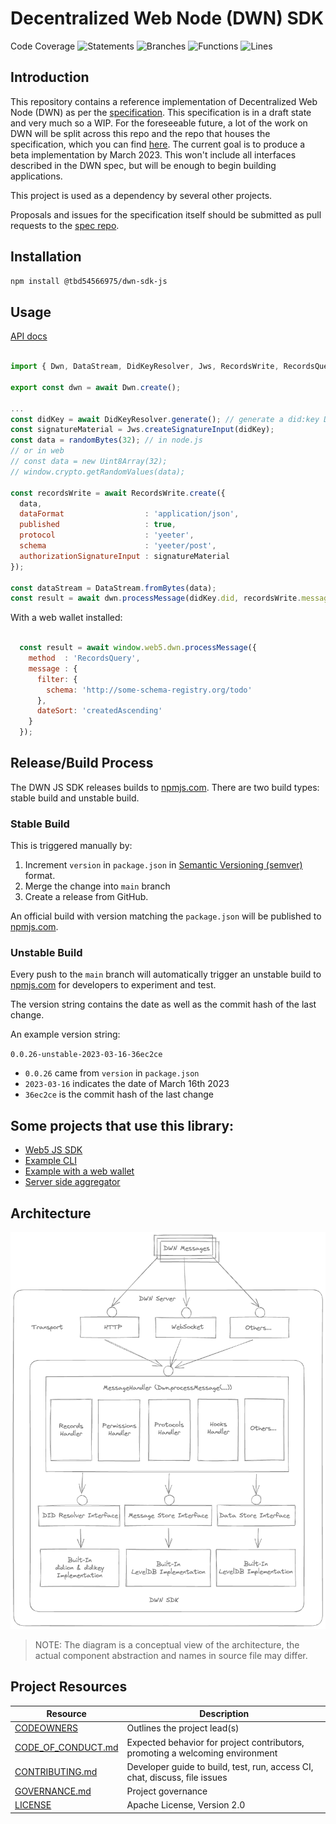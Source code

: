 <!-- @format -->

# Decentralized Web Node (DWN) SDK

Code Coverage
![Statements](https://img.shields.io/badge/statements-93.62%25-brightgreen.svg?style=flat) ![Branches](https://img.shields.io/badge/branches-93.2%25-brightgreen.svg?style=flat) ![Functions](https://img.shields.io/badge/functions-91.24%25-brightgreen.svg?style=flat) ![Lines](https://img.shields.io/badge/lines-93.62%25-brightgreen.svg?style=flat)

## Introduction

This repository contains a reference implementation of Decentralized Web Node (DWN) as per the [specification](https://identity.foundation/decentralized-web-node/spec/). This specification is in a draft state and very much so a WIP. For the foreseeable future, a lot of the work on DWN will be split across this repo and the repo that houses the specification, which you can find [here](https://github.com/decentralized-identity/decentralized-web-node). The current goal is to produce a beta implementation by March 2023. This won't include all interfaces described in the DWN spec, but will be enough to begin building applications.

This project is used as a dependency by several other projects.

Proposals and issues for the specification itself should be submitted as pull requests to the [spec repo](https://github.com/decentralized-identity/decentralized-web-node).

## Installation

```bash
npm install @tbd54566975/dwn-sdk-js
```

## Usage

[API docs](https://tbd54566975.github.io/dwn-sdk-js/)

```javascript

import { Dwn, DataStream, DidKeyResolver, Jws, RecordsWrite, RecordsQuery } from '@tbd54566975/dwn-sdk-js';

export const dwn = await Dwn.create();

...
const didKey = await DidKeyResolver.generate(); // generate a did:key DID
const signatureMaterial = Jws.createSignatureInput(didKey);
const data = randomBytes(32); // in node.js
// or in web
// const data = new Uint8Array(32);
// window.crypto.getRandomValues(data);

const recordsWrite = await RecordsWrite.create({
  data,
  dataFormat                  : 'application/json',
  published                   : true,
  protocol                    : 'yeeter',
  schema                      : 'yeeter/post',
  authorizationSignatureInput : signatureMaterial
});

const dataStream = DataStream.fromBytes(data);
const result = await dwn.processMessage(didKey.did, recordsWrite.message, dataStream);

```

With a web wallet installed:
```javascript

  const result = await window.web5.dwn.processMessage({
    method  : 'RecordsQuery',
    message : {
      filter: {
        schema: 'http://some-schema-registry.org/todo'
      },
      dateSort: 'createdAscending'
    }
  });
```  

## Release/Build Process
The DWN JS SDK releases builds to [npmjs.com](https://www.npmjs.com/package/@tbd54566975/dwn-sdk-js). There are two build types: stable build and unstable build.

### Stable Build
This is triggered manually by:
 1. Increment `version` in `package.json` in [Semantic Versioning (semver)](https://semver.org/) format.
 2. Merge the change into `main` branch
 3. Create a release from GitHub.
 
 An official build with version matching the `package.json` will be published to [npmjs.com](https://www.npmjs.com/package/@tbd54566975/dwn-sdk-js).

### Unstable Build
Every push to the `main` branch will automatically trigger an unstable build to [npmjs.com](https://www.npmjs.com/package/@tbd54566975/dwn-sdk-js) for developers to experiment and test.

The version string contains the date as well as the commit hash of the last change.

An example version string:

`0.0.26-unstable-2023-03-16-36ec2ce`

- `0.0.26` came from `version` in `package.json`
- `2023-03-16` indicates the date of March 16th 2023
- `36ec2ce` is the commit hash of the last change

## Some projects that use this library: 

* [Web5 JS SDK](https://github.com/TBD54566975/web5-js)
* [Example CLI](https://github.com/TBD54566975/dwn-cli)
* [Example with a web wallet](https://github.com/TBD54566975/incubating-web5-labs/)
* [Server side aggregator](https://github.com/TBD54566975/dwn-server)




## Architecture
<img src="./images/dwn-architecture.png" alt="Architecture of DWN SDN" width="700">

> NOTE: The diagram is a conceptual view of the architecture, the actual component abstraction and names in source file may differ.

## Project Resources

| Resource                                                                                     | Description                                                                   |
| -------------------------------------------------------------------------------------------- | ----------------------------------------------------------------------------- |
| [CODEOWNERS](https://github.com/TBD54566975/dwn-sdk-js/blob/main/CODEOWNERS)                 | Outlines the project lead(s)                                                  |
| [CODE_OF_CONDUCT.md](https://github.com/TBD54566975/dwn-sdk-js/blob/main/CODE_OF_CONDUCT.md) | Expected behavior for project contributors, promoting a welcoming environment |
| [CONTRIBUTING.md](https://github.com/TBD54566975/dwn-sdk-js/blob/main/CONTRIBUTING.md)       | Developer guide to build, test, run, access CI, chat, discuss, file issues    |
| [GOVERNANCE.md](https://github.com/TBD54566975/dwn-sdk-js/blob/main/GOVERNANCE.md)           | Project governance                                                            |
| [LICENSE](https://github.com/TBD54566975/dwn-sdk-js/blob/main/LICENSE)                       | Apache License, Version 2.0                                                   |
